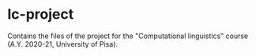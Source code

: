 # lc-project
Contains the files of the project for the "Computational linguistics" course (A.Y. 2020-21, University of Pisa). 
